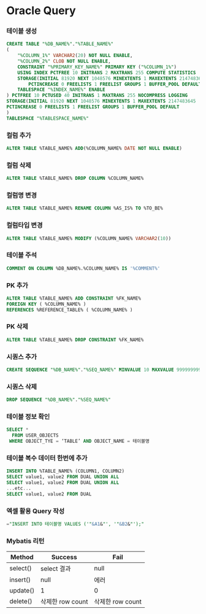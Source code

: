 # Oracle Query
### 테이블 생성
```sql
CREATE TABLE "%DB_NAME%"."%TABLE_NAME%"
(
    "%COLUMN_1%" VARCHAR2(20) NOT NULL ENABLE,
    "%COLUMN_2%" CLOB NOT NULL ENABLE,
    CONSTRAINT "%PRIMARY_KEY_NAME%" PRIMARY KEY ("%COLUMN_1%")
    USING INDEX PCTFREE 10 INITRANS 2 MAXTRANS 255 COMPUTE STATISTICS 
    STORAGE(INITIAL 81920 NEXT 1048576 MINEXTENTS 1 MAXEXTENTS 2147483645
        PCTINCREASE 0 FREELISTS 1 FREELIST GROUPS 1 BUFFER_POOL DEFAULT)
    TABLESPACE "%INDEX_NAME%" ENABLE
) PCTFREE 10 PCTUSED 40 INITRANS 1 MAXTRANS 255 NOCOMPRESS LOGGING
STORAGE(INITIAL 81920 NEXT 1048576 MINEXTENTS 1 MAXEXTENTS 2147483645
PCTINCREASE 0 FREELISTS 1 FREELIST GROUPS 1 BUFFER_POOL DEFAULT
)
TABLESPACE "%TABLESPACE_NAME%"
```

### 컬럼 추가
```sql
ALTER TABLE %TABLE_NAME% ADD(%COLUMN_NAME% DATE NOT NULL ENABLE)
```

### 컬럼 삭제
```sql
ALTER TABLE %TABLE_NAME% DROP COLUMN %COLUMN_NAME%
```

### 컬럼명 변경
```sql
ALTER TABLE %TABLE_NAME% RENAME COLUMN %AS_IS% TO %TO_BE%
```

### 컬럼타입 변경
```sql
ALTER TABLE %TABLE_NAME% MODIFY (%COLUMN_NAME% VARCHAR2(10))
```

### 테이블 주석
```sql
COMMENT ON COLUMN %DB_NAME%.%COLUMN_NAME% IS '%COMMENT%'
```

### PK 추가
```sql
ALTER TABLE %TABLE_NAME% ADD CONSTRAINT %FK_NAME%
FOREIGN KEY ( %COLUMN_NAME% )
REFERENCES %REFERENCE_TABLE% ( %COLUMN_NAME% )
```

### PK 삭제
```sql
ALTER TABLE %TABLE_NAME% DROP CONSTRAINT %FK_NAME%
```

### 시퀀스 추가
```sql
CREATE SEQUENCE "%DB_NAME%"."%SEQ_NAME%" MINVALUE 10 MAXVALUE 9999999999 INCREMENT BY 1 START WITH 10 CACHE 20 ORDER NOCYCLE
```

### 시퀀스 삭제
```sql
DROP SEQUENCE "%DB_NAME%"."%SEQ_NAME%"
```

### 테이블 정보 확인
```sql
SELECT *
  FROM USER_OBJECTS
 WHERE OBJECT_TYE = ‘TABLE’ AND OBJECT_NAME = 테이블명
```

### 테이블 복수 데이터 한번에 추가
```sql
INSERT INTO %TABLE_NAME% (COLUMN1, COLUMN2)
SELECT value1, value2 FROM DUAL UNION ALL
SELECT value1, value2 FROM DUAL UNION ALL
...etc...
SELECT value1, value2 FROM DUAL
```

### 엑셀 활용 Query 작성
```sql
="INSERT INTO 테이블명 VALUES ('"&A1&"', '"&B2&"');"
```

### Mybatis 리턴
| Method | Success | Fail |
|----------|-------------|------|
| select() | select 결과 | null |
| insert() | null|에러 |
| update() | 1 | 0 |
| delete() | 삭제한 row count | 삭제한 row count |
